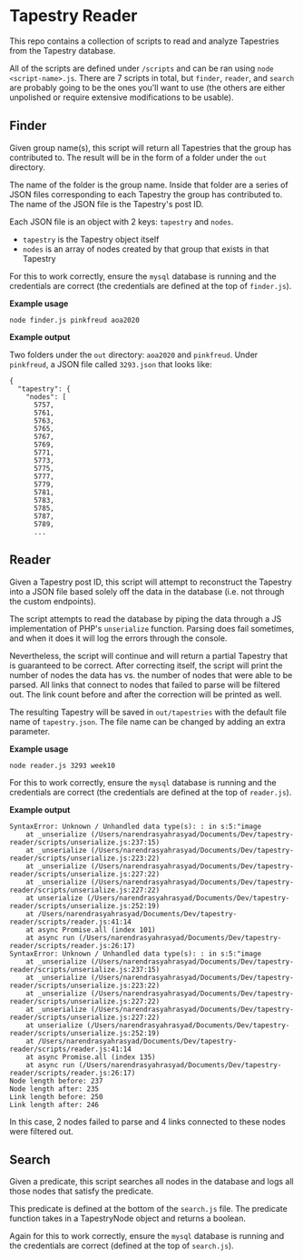 # Tapestry Reader

This repo contains a collection of scripts to read and analyze Tapestries from the Tapestry database.

All of the scripts are defined under `/scripts` and can be ran using `node <script-name>.js`. There are 7 scripts in total, but `finder`, `reader`, and `search` are probably going to be the ones you'll want to use (the others are either unpolished or require extensive modifications to be usable).

## Finder

Given group name(s), this script will return all Tapestries that the group has contributed to. The result will be in the form of a folder under the `out` directory.

The name of the folder is the group name. Inside that folder are a series of JSON files corresponding to each Tapestry the group has contributed to. The name of the JSON file is the Tapestry's post ID.

Each JSON file is an object with 2 keys: `tapestry` and `nodes`.

- `tapestry` is the Tapestry object itself
- `nodes` is an array of nodes created by that group that exists in that Tapestry

For this to work correctly, ensure the `mysql` database is running and the credentials are correct (the credentials are defined at the top of `finder.js`).

**Example usage**

```
node finder.js pinkfreud aoa2020
```

**Example output**

Two folders under the `out` directory: `aoa2020` and `pinkfreud`. Under `pinkfreud`, a JSON file called `3293.json` that looks like:

```
{
  "tapestry": {
    "nodes": [
      5757,
      5761,
      5763,
      5765,
      5767,
      5769,
      5771,
      5773,
      5775,
      5777,
      5779,
      5781,
      5783,
      5785,
      5787,
      5789,
      ...
```

## Reader

Given a Tapestry post ID, this script will attempt to reconstruct the Tapestry into a JSON file based solely off the data in the database (i.e. not through the custom endpoints).

The script attempts to read the database by piping the data through a JS implementation of PHP's `unserialize` function. Parsing does fail sometimes, and when it does it will log the errors through the console.

Nevertheless, the script will continue and will return a partial Tapestry that is guaranteed to be correct. After correcting itself, the script will print the number of nodes the data has vs. the number of nodes that were able to be parsed. All links that connect to nodes that failed to parse will be filtered out. The link count before and after the correction will be printed as well.

The resulting Tapestry will be saved in `out/tapestries` with the default file name of `tapestry.json`. The file name can be changed by adding an extra parameter.

**Example usage**

```
node reader.js 3293 week10
```

For this to work correctly, ensure the `mysql` database is running and the credentials are correct (the credentials are defined at the top of `reader.js`).

**Example output**

```
SyntaxError: Unknown / Unhandled data type(s): : in s:5:"image
    at _unserialize (/Users/narendrasyahrasyad/Documents/Dev/tapestry-reader/scripts/unserialize.js:237:15)
    at _unserialize (/Users/narendrasyahrasyad/Documents/Dev/tapestry-reader/scripts/unserialize.js:223:22)
    at _unserialize (/Users/narendrasyahrasyad/Documents/Dev/tapestry-reader/scripts/unserialize.js:227:22)
    at _unserialize (/Users/narendrasyahrasyad/Documents/Dev/tapestry-reader/scripts/unserialize.js:227:22)
    at unserialize (/Users/narendrasyahrasyad/Documents/Dev/tapestry-reader/scripts/unserialize.js:252:19)
    at /Users/narendrasyahrasyad/Documents/Dev/tapestry-reader/scripts/reader.js:41:14
    at async Promise.all (index 101)
    at async run (/Users/narendrasyahrasyad/Documents/Dev/tapestry-reader/scripts/reader.js:26:17)
SyntaxError: Unknown / Unhandled data type(s): : in s:5:"image
    at _unserialize (/Users/narendrasyahrasyad/Documents/Dev/tapestry-reader/scripts/unserialize.js:237:15)
    at _unserialize (/Users/narendrasyahrasyad/Documents/Dev/tapestry-reader/scripts/unserialize.js:223:22)
    at _unserialize (/Users/narendrasyahrasyad/Documents/Dev/tapestry-reader/scripts/unserialize.js:227:22)
    at _unserialize (/Users/narendrasyahrasyad/Documents/Dev/tapestry-reader/scripts/unserialize.js:227:22)
    at unserialize (/Users/narendrasyahrasyad/Documents/Dev/tapestry-reader/scripts/unserialize.js:252:19)
    at /Users/narendrasyahrasyad/Documents/Dev/tapestry-reader/scripts/reader.js:41:14
    at async Promise.all (index 135)
    at async run (/Users/narendrasyahrasyad/Documents/Dev/tapestry-reader/scripts/reader.js:26:17)
Node length before: 237
Node length after: 235
Link length before: 250
Link length after: 246
```

In this case, 2 nodes failed to parse and 4 links connected to these nodes were filtered out.

## Search

Given a predicate, this script searches all nodes in the database and logs all those nodes that satisfy the predicate.

This predicate is defined at the bottom of the `search.js` file. The predicate function takes in a TapestryNode object and returns a boolean.

Again for this to work correctly, ensure the `mysql` database is running and the credentials are correct (defined at the top of `search.js`).
